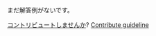 
まだ解答例がないです。

[コントリビュートしませんか](https://github.com/BFEdev/BFE.dev-solutions/blob/main/react-quiz/suspense-1_ja.md)?  [Contribute guideline](https://github.com/BFEdev/BFE.dev-solutions#how-to-contribute)
